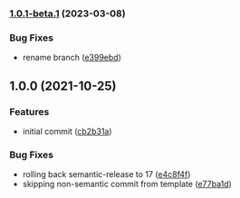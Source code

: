 ### [1.0.1-beta.1](https://github.com/mixmaxhq/salesforce-ip-addresses/compare/v1.0.0...v1.0.1-beta.1) (2023-03-08)


### Bug Fixes

* rename branch ([e399ebd](https://github.com/mixmaxhq/salesforce-ip-addresses/commit/e399ebda4ead35a561870c1cc5140f8ea5f6f8bc))

## 1.0.0 (2021-10-25)


### Features

* initial commit ([cb2b31a](https://github.com/mixmaxhq/salesforce-ip-addresses/commit/cb2b31ac638251b63af837bfbe075392a60c28f7))


### Bug Fixes

* rolling back semantic-release to 17 ([e4c8f4f](https://github.com/mixmaxhq/salesforce-ip-addresses/commit/e4c8f4f33fc10cbb33deb51a4c8839f291725943))
* skipping non-semantic commit from template ([e77ba1d](https://github.com/mixmaxhq/salesforce-ip-addresses/commit/e77ba1d611c9f79a85348b3621c9ce764d9d280e))
